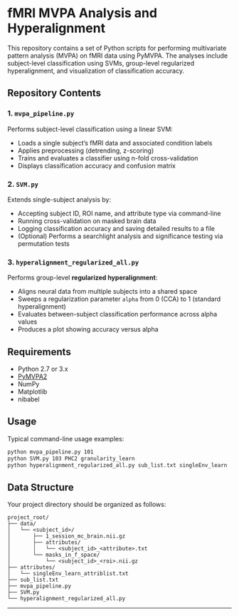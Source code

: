 # fMRI MVPA Analysis and Hyperalignment

This repository contains a set of Python scripts for performing multivariate pattern analysis (MVPA) on fMRI data using PyMVPA. The analyses include subject-level classification using SVMs, group-level regularized hyperalignment, and visualization of classification accuracy.

## Repository Contents

### 1. `mvpa_pipeline.py`
Performs subject-level classification using a linear SVM:
- Loads a single subject’s fMRI data and associated condition labels
- Applies preprocessing (detrending, z-scoring)
- Trains and evaluates a classifier using n-fold cross-validation
- Displays classification accuracy and confusion matrix

### 2. `SVM.py`
Extends single-subject analysis by:
- Accepting subject ID, ROI name, and attribute type via command-line
- Running cross-validation on masked brain data
- Logging classification accuracy and saving detailed results to a file
- (Optional) Performs a searchlight analysis and significance testing via permutation tests

### 3. `hyperalignment_regularized_all.py`
Performs group-level **regularized hyperalignment**:
- Aligns neural data from multiple subjects into a shared space
- Sweeps a regularization parameter `alpha` from 0 (CCA) to 1 (standard hyperalignment)
- Evaluates between-subject classification performance across alpha values
- Produces a plot showing accuracy versus alpha

## Requirements

- Python 2.7 or 3.x
- [PyMVPA2](http://www.pymvpa.org/)
- NumPy
- Matplotlib
- nibabel

## Usage

Typical command-line usage examples:

```bash
python mvpa_pipeline.py 101
python SVM.py 103 PHC2 granularity_learn
python hyperalignment_regularized_all.py sub_list.txt singleEnv_learn
```

## Data Structure

Your project directory should be organized as follows:

```
project_root/
├── data/
│   └── <subject_id>/
│       ├── 1_session_mc_brain.nii.gz
│       ├── attributes/
│       │   └── <subject_id>_<attribute>.txt
│       └── masks_in_f_space/
│           └── <subject_id>_<roi>.nii.gz
├── attributes/
│   └── singleEnv_learn_attriblist.txt
├── sub_list.txt
├── mvpa_pipeline.py
├── SVM.py
└── hyperalignment_regularized_all.py
```

---
